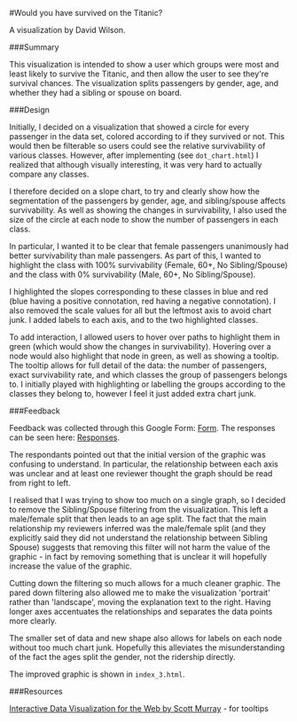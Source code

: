 #Would you have survived on the Titanic? 

A visualization by David Wilson. 

###Summary

<!-- Summary - in no more than 4 sentences, briefly introduce your data visualization and add any context that can help readers understand it -->

This visualization is intended to show a user which groups were most and least likely to survive the Titanic, and then allow the user to see they're survival chances. The visualization splits passengers by gender, age, and whether they had a sibling or spouse on board. 


###Design

<!-- Design - explain any design choices you made including changes to the visualization after collecting feedback -->

Initially, I decided on a visualization that showed a circle for every passenger in the data set, colored according to if they survived or not. This would then be filterable so users could see the relative survivability of various classes. However, after implementing (see `dot_chart.html`) I realized that although visually interesting, it was very hard to actually compare any classes.

I therefore decided on a slope chart, to try and clearly show how the segmentation of the passengers by gender, age, and sibling/spouse affects survivability. As well as showing the changes in survivability, I also used the size of the circle at each node to show the number of passengers in each class.

In particular, I wanted it to be clear that female passengers unanimously had better survivability than male passengers. As part of this, I wanted to highlight the class with 100% survivability (Female, 60+, No Sibling/Spouse) and the class with 0% survivability (Male, 60+, No Sibling/Spouse).

I highlighted the slopes corresponding to these classes in blue and red (blue having a positive connotation, red having a negative connotation). I also removed the scale values for all but the leftmost axis to avoid chart junk. I added labels to each axis, and to the two highlighted classes.

To add interaction, I allowed users to hover over paths to highlight them in green (which would show the changes in survivability). Hovering over a node would also highlight that node in green, as well as showing a tooltip. The tooltip allows for full detail of the data: the number of passengers, exact survivability rate, and which classes the group of passengers belongs to. I initially played with highlighting or labelling the groups according to the classes they belong to, however I feel it just added extra chart junk.


###Feedback

<!-- Feedback - include all feedback you received from others on your visualization from the first sketch to the final visualization-->

Feedback was collected through this Google Form: [Form](https://docs.google.com/forms/d/1JM7kqiOV1nOZzfnkoC2_QB4Nkv0dSJ73jujjesDxdFs/viewform?usp=send_form). The responses can be seen here: [Responses](https://docs.google.com/forms/d/1JM7kqiOV1nOZzfnkoC2_QB4Nkv0dSJ73jujjesDxdFs/viewanalytics).

The respondants pointed out that the initial version of the graphic was confusing to understand. In particular, the relationship between each axis was unclear and at least one reviewer thought the graph should be read from right to left. 

I realised that I was trying to show too much on a single graph, so I decided to remove the Sibling/Spouse filtering from the visualization. This left a male/female split that then leads to an age split. The fact that the main relationship my reviewers inferred was the male/female split (and they explicitly said they did not understand the relationship between Sibling Spouse) suggests that removing this filter will not harm the value of the graphic - in fact by removing something that is unclear it will hopefully increase the value of the graphic.

Cutting down the filtering so much allows for a much cleaner graphic. The pared down filtering also allowed me to make the visualization 'portrait' rather than 'landscape', moving the explanation text to the right. Having longer axes accentuates the relationships and separates the data points more clearly.

The smaller set of data and new shape also allows for labels on each node without too much chart junk. Hopefully this alleviates the misunderstanding of the fact the ages split the gender, not the ridership directly.

The improved graphic is shown in `index_3.html`.

###Resources

<!-- Resources - list any sources you consulted to create your visualization -->

[Interactive Data Visualization for the Web by Scott Murray](http://chimera.labs.oreilly.com/books/1230000000345) - for tooltips

